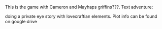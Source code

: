 This is the game with Cameron and Mayhaps griffins???. Text adventure:


doing a private eye story with lovecraftian elements. Plot info can be found on google drive
